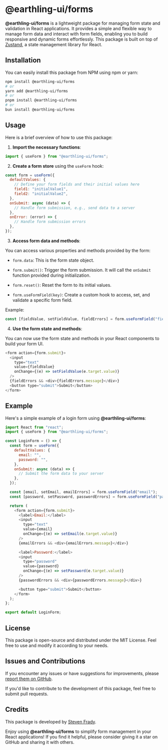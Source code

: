 # @earthling-ui/forms

**@earthling-ui/forms** is a lightweight package for managing form state and validation in React applications. It provides a simple and flexible way to manage form data and interact with form fields, enabling you to build responsive and dynamic forms effortlessly. This package is built on top of [Zustand](https://github.com/pmndrs/zustand), a state management library for React.

## Installation

You can easily install this package from NPM using npm or yarn:

```bash
npm install @earthling-ui/forms
# or
yarn add @earthling-ui/forms
# or
pnpm install @earthling-ui/forms
# or
bun install @earthling-ui/forms
```

## Usage

Here is a brief overview of how to use this package:

1. **Import the necessary functions**:

```javascript
import { useForm } from "@earthling-ui/forms";
```

2. **Create a form store** using the `useForm` hook:

```javascript
const form = useForm({
  defaultValues: {
    // Define your form fields and their initial values here
    field1: "initialValue1",
    field2: "initialValue2",
  },
  onSubmit: async (data) => {
    // Handle form submission, e.g., send data to a server
  },
  onError: (error) => {
    // Handle form submission errors
  },
});
```

3. **Access form data and methods**:

You can access various properties and methods provided by the form:

- `form.data`: This is the form state object.

- `form.submit()`: Trigger the form submission. It will call the `onSubmit` function provided during initialization.

- `form.reset()`: Reset the form to its initial values.

- `form.useFormField(key)`: Create a custom hook to access, set, and validate a specific form field.

Example:

```javascript
const [fieldValue, setFieldValue, fieldErrors] = form.useFormField("field1");
```

4. **Use the form state and methods**:

You can now use the form state and methods in your React components to build your form UI.

```javascript
<form action={form.submit}>
  <input
    type="text"
    value={fieldValue}
    onChange={(e) => setFieldValue(e.target.value)}
  />
  {fieldErrors && <div>{fieldErrors.message}</div>}
  <button type="submit">Submit</button>
</form>
```

## Example

Here's a simple example of a login form using **@earthling-ui/forms**:

```javascript
import React from "react";
import { useForm } from "@earthling-ui/forms";

const LoginForm = () => {
  const form = useForm({
    defaultValues: {
      email: "",
      password: "",
    },
    onSubmit: async (data) => {
      // Submit the form data to your server
    },
  });

  const [email, setEmail, emailErrors] = form.useFormField("email");
  const [password, setPassword, passwordErrors] = form.useFormField("password");

  return (
    <form action={form.submit}>
      <label>Email:</label>
      <input
        type="text"
        value={email}
        onChange={(e) => setEmail(e.target.value)}
      />
      {emailErrors && <div>{emailErrors.message}</div>}

      <label>Password:</label>
      <input
        type="password"
        value={password}
        onChange={(e) => setPassword(e.target.value)}
      />
      {passwordErrors && <div>{passwordErrors.message}</div>}

      <button type="submit">Submit</button>
    </form>
  );
};

export default LoginForm;
```

## License

This package is open-source and distributed under the MIT License. Feel free to use and modify it according to your needs.

## Issues and Contributions

If you encounter any issues or have suggestions for improvements, please [report them on GitHub](https://github.com/sFrady20/earthling-ui/issues).

If you'd like to contribute to the development of this package, feel free to submit pull requests.

## Credits

This package is developed by [Steven Frady](https://www.stevenfrady.com/).

Enjoy using **@earthling-ui/forms** to simplify form management in your React applications! If you find it helpful, please consider giving it a star on GitHub and sharing it with others.

